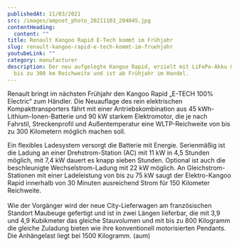 ```yaml
---
publishedAt: 11/03/2021
src: /images/ampnet_photo_20211103_204045.jpg
contentHeading:
  content: ""
title: Renault Kangoo Rapid E-Tech kommt im Frühjahr
slug: renault-kangoo-rapid-e-tech-kommt-im-fruehjahr
youtubeLink: ""
category: manufacturer
description: Der neu aufgelegte Kangoo Rapid, erzielt mit LiFePo-Akku & E-Motor
  bis zu 300 km Reichweite und ist ab Frühjahr im Handel.
---
```


Renault bringt im nächsten Frühjahr den Kangoo Rapid „E-TECH 100% Electric“ zum Händler. Die Neuauflage des rein elektrischen Kompakttransporters fährt mit einer Antriebskombination aus 45 kWh-Lithium-Ionen-Batterie und 90 kW starkem Elektromotor, die je nach Fahrstil, Streckenprofil und Außentemperatur eine WLTP-Reichweite von bis zu 300 Kilometern möglich machen soll.

Ein flexibles Ladesystem versorgt die Batterie mit Energie. Serienmäßig ist die Ladung an einer Drehstrom-Station (AC) mit 11 kW in 4,5 Stunden möglich, mit 7,4 kW dauert es knapp sieben Stunden. Optional ist auch die beschleunigte Wechselstrom-Ladung mit 22 kW möglich. An Gleichstrom-Stationen mit einer Ladeleistung von bis zu 75 kW saugt der Elektro-Kangoo Rapid innerhalb von 30 Minuten ausreichend Strom für 150 Kilometer Reichweite.\
\
Wie der Vorgänger wird der neue City-Lieferwagen am französischen Standort Maubeuge gefertigt und ist in zwei Längen lieferbar, die mit 3,9 und 4,9 Kubikmeter das gleiche Stauvolumen und mit bis zu 800 Kilogramm die gleiche Zuladung bieten wie ihre konventionell motorisierten Pendants. Die Anhängelast liegt bei 1500 Kilogramm. (aum)
